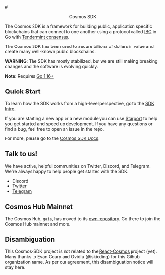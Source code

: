 #<center>Cosmos SDK</center>

The Cosmos SDK is a framework for building public, application specific blockchains that can connect to one another using a protocol called [IBC](https://github.com/cosmos/ibc) in Go with [Tendermint consensus](https://github.com/tendermint/tendermint).

The Cosmos SDK has been used to secure billions of dollars in value and create many well-known public blockchains.

**WARNING**: The SDK has mostly stabilized, but we are still making breaking changes and the software is evolving quickly. 

**Note**: Requires [Go 1.16+](https://golang.org/dl/)

## Quick Start

To learn how the SDK works from a high-level perspective, go to the [SDK Intro](./docs/intro/overview.md).

If you are starting a new app or a new module you can use [Starport](https://github.com/tendermint/starport) to help you get started and speed up development. If you have any questions or find a bug, feel free to open an issue in the repo.

For more, please go to the [Cosmos SDK Docs](./docs/).


## Talk to us!

We have active, helpful communities on Twitter, Discord, and Telegram.  We're always happy to help people get started with the SDK.  

* [Discord](https://discord.gg/vcExX9T)
* [Twitter](https://twitter.com/cosmos)
* [Telegram](https://t.me/cosmosproject)

## Cosmos Hub Mainnet

The Cosmos Hub, `gaia`, has moved to its [own repository](https://github.com/cosmos/gaia). Go there to join the Cosmos Hub mainnet and more.

## Disambiguation

This Cosmos-SDK project is not related to the [React-Cosmos](https://github.com/react-cosmos/react-cosmos) project (yet). Many thanks to Evan Coury and Ovidiu (@skidding) for this Github organization name. As per our agreement, this disambiguation notice will stay here.
